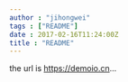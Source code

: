 ```yaml
---
author : "jihongwei"
tags : ["README"]
date : 2017-02-16T11:24:00Z
title : "README"
---
```


the url is https://demoio.cn...
